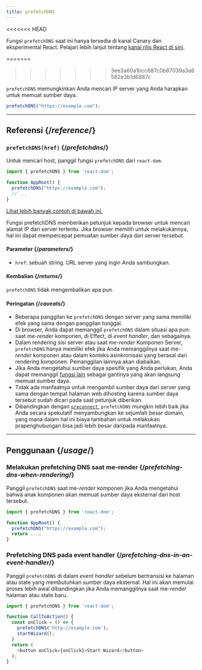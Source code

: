 ```yaml
---
title: prefetchDNS
---
```


<<<<<<< HEAD
<Canary>

Fungsi `prefetchDNS` saat ini hanya tersedia di kanal Canary dan eksperimental React. Pelajari lebih lanjut tentang [kanal rilis React di sini](/community/versioning-policy#all-release-channels).

</Canary>

=======
>>>>>>> 3ee3a60a1bcc687c0b87039a3a6582e3b1d6887c
<Intro>

`prefetchDNS` memungkinkan Anda mencari IP server yang Anda harapkan untuk memuat sumber daya.

```js
prefetchDNS("https://example.com");
```

</Intro>

<InlineToc />

---

## Referensi {/*reference*/}

### `prefetchDNS(href)` {/*prefetchdns*/}

Untuk mencari host, panggil fungsi `prefetchDNS` dari `react-dom`.

```js
import { prefetchDNS } from 'react-dom';

function AppRoot() {
  prefetchDNS("https://example.com");
  // ...
}

```

[Lihat lebih banyak contoh di bawah ini.](#usage)

Fungsi prefetchDNS memberikan petunjuk kepada browser untuk mencari alamat IP dari server tertentu. Jika browser memilih untuk melakukannya, hal ini dapat mempercepat pemuatan sumber daya dari server tersebut.

#### Parameter {/*parameters*/}

* `href`: sebuah string. URL server yang ingin Anda sambungkan.

#### Kembalian {/*returns*/}

`prefetchDNS` tidak mengembalikan apa pun.

#### Peringatan {/*caveats*/}

* Beberapa panggilan ke `prefetchDNS` dengan server yang sama memiliki efek yang sama dengan panggilan tunggal.
* Di browser, Anda dapat memanggil `prefetchDNS` dalam situasi apa pun: saat me-*render* komponen, di Effect, di *event handler*, dan sebagainya.
* Dalam rendering sisi server atau saat me-*render* Komponen Server, `prefetchDNS` hanya memiliki efek jika Anda memanggilnya saat me-*render* komponen atau dalam konteks asinkronisasi yang berasal dari rendering komponen. Pemanggilan lainnya akan diabaikan.
* Jika Anda mengetahui sumber daya spesifik yang Anda perlukan, Anda dapat memanggil [fungsi lain](/reference/react-dom/#resource-preloading-apis) sebagai gantinya yang akan langsung memuat sumber daya.
* Tidak ada manfaatnya untuk mengambil sumber daya dari server yang sama dengan tempat halaman web dihosting karena sumber daya tersebut sudah dicari pada saat petunjuk diberikan.
* Dibandingkan dengan [`preconnect`](/reference/react-dom/preconnect), `prefetchDNS` mungkin lebih baik jika Anda secara spekulatif menyambungkan ke sejumlah besar domain, yang mana dalam hal ini biaya tambahan untuk melakukan prapenghubungan bisa jadi lebih besar daripada manfaatnya.

---

## Penggunaan {/*usage*/}

### Melakukan prefetching DNS saat me-render {/*prefetching-dns-when-rendering*/}

Panggil `prefetchDNS` saat me-*render* komponen jika Anda mengetahui bahwa anak komponen akan memuat sumber daya eksternal dari host tersebut.

```js
import { prefetchDNS } from 'react-dom';

function AppRoot() {
  prefetchDNS("https://example.com");
  return ...;
}
```

### Prefetching DNS pada event handler {/*prefetching-dns-in-an-event-handler*/}

Panggil `prefetchDNS` di dalam *event handler* sebelum bertransisi ke halaman atau state yang membutuhkan sumber daya eksternal. Hal ini akan memulai proses lebih awal dibandingkan jika Anda memanggilnya saat me-*render* halaman atau state baru.

```js
import { prefetchDNS } from 'react-dom';

function CallToAction() {
  const onClick = () => {
    prefetchDNS('http://example.com');
    startWizard();
  }
  return (
    <button onClick={onClick}>Start Wizard</button>
  );
}
```
